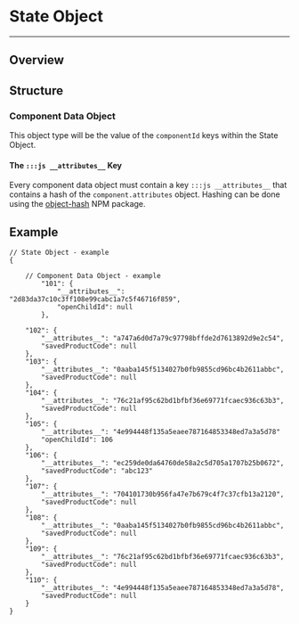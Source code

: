 # State Object

---

## Overview

## Structure

### Component Data Object

This object type will be the value of the `componentId` keys within the State Object.

#### The `:::js __attributes__` Key

Every component data object must contain a key `:::js __attributes__` that contains a hash of the `component.attributes` object. Hashing can be done using the [object-hash](https://www.npmjs.com/package/object-hash) NPM package.

## Example

```
// State Object - example
{
    
    // Component Data Object - example
        "101": {
            "__attributes__": "2d83da37c10c3ff108e99cabc1a7c5f46716f859",
            "openChildId": null
        },

    "102": {
        "__attributes__": "a747a6d0d7a79c97798bffde2d7613892d9e2c54",
        "savedProductCode": null
    },
    "103": {
        "__attributes__": "0aaba145f5134027b0fb9855cd96bc4b2611abbc",
        "savedProductCode": null
    },
    "104": {
        "__attributes__": "76c21af95c62bd1bfbf36e69771fcaec936c63b3",
        "savedProductCode": null
    },
    "105": {
        "__attributes__": "4e994448f135a5eaee787164853348ed7a3a5d78"
        "openChildId": 106
    },
    "106": {
        "__attributes__": "ec259de0da64760de58a2c5d705a1707b25b0672",
        "savedProductCode": "abc123"
    },
    "107": {
        "__attributes__": "704101730b956fa47e7b679c4f7c37cfb13a2120",
        "savedProductCode": null
    },
    "108": {
        "__attributes__": "0aaba145f5134027b0fb9855cd96bc4b2611abbc",
        "savedProductCode": null
    },
    "109": {
        "__attributes__": "76c21af95c62bd1bfbf36e69771fcaec936c63b3",
        "savedProductCode": null
    },
    "110": {
        "__attributes__": "4e994448f135a5eaee787164853348ed7a3a5d78",
        "savedProductCode": null
    }
}
```
